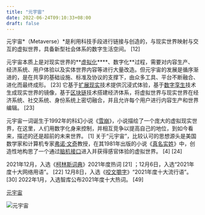 ```yaml
---
title: "元宇宙"
date: 2022-06-24T09:10:33+08:00
draft: false
---
```




元宇宙*（Metaverse）*是利用科技手段进行链接与创造的，与现实世界映射与交互的虚拟世界，具备新型社会体系的数字生活空间。 [12] 

元宇宙本质上是对现实世界的**[虚拟化](https://baike.baidu.com/item/虚拟化/547949)****、数字化**过程，需要对内容生产、经济系统、用户体验以及实体世界内容等进行大量改造。但元宇宙的发展是循序渐进的，是在共享的基础设施、标准及协议的支撑下，由众多工具、平台不断融合、进化而最终成形。 [23] 它基于[扩展现实](https://baike.baidu.com/item/扩展现实/56042847)技术提供沉浸式体验，基于[数字孪生](https://baike.baidu.com/item/数字孪生/22197545)技术生成现实世界的镜像，基于[区块链](https://baike.baidu.com/item/区块链/13465666)技术搭建经济体系，将虚拟世界与现实世界在经济系统、社交系统、身份系统上密切融合，并且允许每个用户进行内容生产和世界编辑。 [23] 

元宇宙一词诞生于1992年的科幻小说《[雪崩](https://baike.baidu.com/item/雪崩/6877078)》，小说描绘了一个庞大的虚拟现实世界，在这里，人们用数字化身来控制，并相互竞争以提高自己的地位，到如今看来，描述的还是超前的未来世界。 [1] 关于“元宇宙”，比较认可的思想源头是美国数学家和计算机专家[弗诺·文奇](https://baike.baidu.com/item/弗诺·文奇/6978618)教授，在其1981年出版的小说《[真名实姓](https://baike.baidu.com/item/真名实姓/7654747)》中，创造性地构思了一个通过[脑机接口](https://baike.baidu.com/item/脑机接口/7864914)进入并获得感官体验的虚拟世界。 [4] [24] 

2021年12月，入选《[柯林斯词典](https://baike.baidu.com/item/柯林斯词典/7258274)》2021年度热词 [21] ；12月6日，入选“2021年度十大网络用语”。 [22] 12月8日，入选《[咬文嚼字](https://baike.baidu.com/item/咬文嚼字/3416768)》“2021年度十大流行语”。 [30] 2022年1月，入选智库公布2021年度十大热词。 [49] 



[元宇宙](https://baike.baidu.com/item/%E5%85%83%E5%AE%87%E5%AE%99/58292530)



![元宇宙](aa18972bd40735fae6cdf917d90018b30f2442a7a246.jpg)












